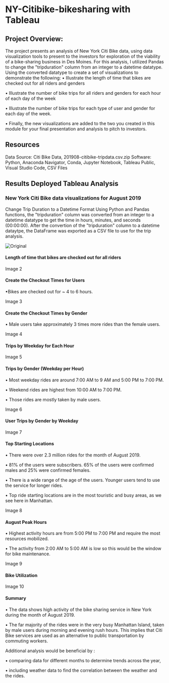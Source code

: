 # NY-Citibike-bikesharing with Tableau

##  Project Overview:
The project presents an analysis of New York Citi Bike data, using data visualization tools to present to the investors for exploration of the viability of a bike-sharing business in Des Moines. For this analysis, I utilized Pandas to change the "tripduration" column from an integer to a datetime datatype. Using the converted datatype to create a set of visualizations to demonstrate the following:
• Illustrate the length of time that bikes are checked out for all riders and genders

• Illustrate the number of bike trips for all riders and genders for each hour of each day of the week

• Illustrate the number of bike trips for each type of user and gender for each day of the week.

• Finally, the new visualizations are added to the two you created in this module for your final presentation and analysis to pitch to investors.

##  Resources
Data Source: Citi Bike Data, 201908-citibike-tripdata.csv.zip
Software: Python, Anaconda Navigator, Conda, Jupyter Notebook, Tableau Public, Visual Studio Code, CSV Files

##   Results Deployed Tableau Analysis
###  New York Citi Bike data visualizations for August 2019
Change Trip Duration to a Datetime Format Using Python and Pandas functions, the "tripduration" column was converted from an integer to a datetime datatype to get the time in hours, minutes, and seconds (00:00:00). After the convertion of the "tripduration" column to a datetime dataytpe, the DataFrame was exported as a CSV file to use for the trip analysis.

![Original](https://github.com/jhansolo33/NY-Citibike-bikesharing/assets/119264589/6e7ae601-a709-4a1b-a947-75adc9414d97)

####  Length of time that bikes are checked out for all riders

Image 2

####  Create the Checkout Times for Users
•Bikes are checked out for ~ 4 to 6 hours.

Image 3

####  Create the Checkout Times by Gender
• Male users take approximately 3 times more rides than the female users.

Image 4

####  Trips by Weekday for Each Hour

Image 5

####  Trips by Gender (Weekday per Hour)

• Most weekday rides are around 7:00 AM to 9 AM and 5:00 PM to 7:00 PM.

• Weekend rides are highest from 10:00 AM to 7:00 PM.

• Those rides are mostly taken by male users.

Image 6

####  User Trips by Gender by Weekday

Image 7

####  Top Starting Locations

• There were over 2.3 million rides for the month of August 2019.

• 81% of the users were subscribers. 65% of the users were confirmed males and 25% were confirmed females.

• There is a wide range of the age of the users. Younger users tend to use the service for longer rides.

• Top ride starting locations are in the most touristic and busy areas, as we see here in Manhattan.

Image 8

####  August Peak Hours
• Highest activity hours are from 5:00 PM to 7:00 PM and require the most resources mobilized.

• The activity from 2:00 AM to 5:00 AM is low so this would be the window for bike maintenance.

Image 9

####  Bike Utilization

Image 10

####  Summary
• The data shows high activity of the bike sharing service in New York during the month of August 2019.

• The far majority of the rides were in the very busy Manhattan Island, taken by male users during morning and evening rush hours. This implies that Citi Bike services are used as an alternative to public transportation by commuting workers.

Additional analysis would be beneficial by :

• comparing data for different months to determine trends across the year,

• including weather data to find the correlation between the weather and the rides.
